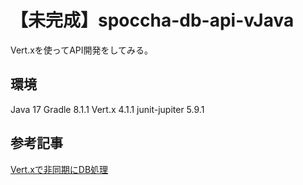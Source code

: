 # 【未完成】spoccha-db-api-vJava

Vert.xを使ってAPI開発をしてみる。

## 環境
Java 17
Gradle 8.1.1
Vert.x 4.1.1
junit-jupiter 5.9.1

## 参考記事
[Vert.xで非同期にDB処理](https://vertx.io/docs/vertx-pg-client/java/)
